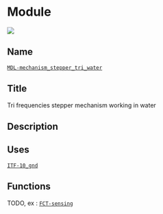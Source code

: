 # Module
![](viewme.jpg)

## Name
[`MDL-mechanism_stepper_tri_water`]()

## Title
Tri frequencies stepper mechanism working in water

## Description

## Uses
[`ITF-10_gnd`](../../interfaces/ITF-10_gnd)

## Functions
TODO, ex : [`FCT-sensing`](../../functions/FCT-sensing)
